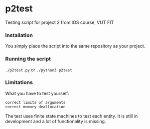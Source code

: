 # p2test
Testing script for project 2 from IOS course, VUT FIT

### Installation
You simply place the script into the same repository as your project.

### Running the script
```./p2test.py```
or
```./python3 p2test```

### Limitations
What you have to test yourself:
```
correct limits of arguments
correct memory deallocation
```

The test uses finite state machines to test each entity.
It is still in development and a lot of functionality is missing.
